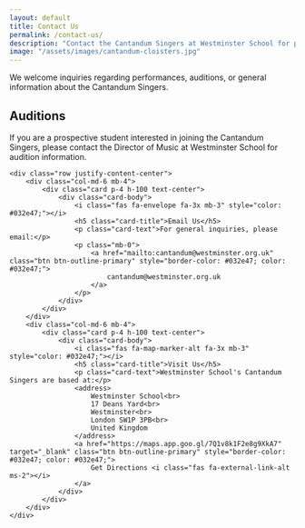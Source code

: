 ```yaml
---
layout: default
title: Contact Us
permalink: /contact-us/
description: "Contact the Cantandum Singers at Westminster School for performances, auditions, or general information. Reach us by email or visit our location."
image: "/assets/images/cantandum-cloisters.jpg"
---
```


We welcome inquiries regarding performances, auditions, or general information about the Cantandum Singers.

## Auditions

If you are a prospective student interested in joining the Cantandum Singers, please contact the Director of Music at Westminster School for audition information.

<section class="container my-5 py-5">
    
    <div class="row justify-content-center">
        <div class="col-md-6 mb-4">
            <div class="card p-4 h-100 text-center">
                <div class="card-body">
                    <i class="fas fa-envelope fa-3x mb-3" style="color: #032e47;"></i>
                    <h5 class="card-title">Email Us</h5>
                    <p class="card-text">For general inquiries, please email:</p>
                    <p class="mb-0">
                        <a href="mailto:cantandum@westminster.org.uk" class="btn btn-outline-primary" style="border-color: #032e47; color: #032e47;">
                            cantandum@westminster.org.uk
                        </a>
                    </p>
                </div>
            </div>
        </div>
        <div class="col-md-6 mb-4">
            <div class="card p-4 h-100 text-center">
                <div class="card-body">
                    <i class="fas fa-map-marker-alt fa-3x mb-3" style="color: #032e47;"></i>
                    <h5 class="card-title">Visit Us</h5>
                    <p class="card-text">Westminster School's Cantandum Singers are based at:</p>
                    <address>
                        Westminster School<br>
                        17 Deans Yard<br>
                        Westminster<br>
                        London SW1P 3PB<br>
                        United Kingdom
                    </address>
                    <a href="https://maps.app.goo.gl/7Q1v8k1F2e8g9XkA7" target="_blank" class="btn btn-outline-primary" style="border-color: #032e47; color: #032e47;">
                        Get Directions <i class="fas fa-external-link-alt ms-2"></i>
                    </a>
                </div>
            </div>
        </div>
    </div>
</section>